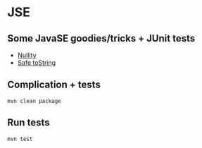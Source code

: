 # JSE
## Some JavaSE goodies/tricks + JUnit tests

* [Nullity](https://github.com/dassiorleando/jse/tree/master/src/xyz/dassiorleando/jse/nullity)
* [Safe toString](https://github.com/dassiorleando/jse/tree/master/src/xyz/dassiorleando/jse/tostring)

## Complication + tests
```mvn clean package```

## Run tests
```mvn test```
